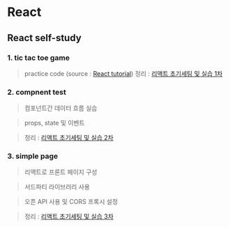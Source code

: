 # React
## React self-study 

### 1. tic tac toe game

>practice code (source : [React tutorial](https://reactjs.org/tutorial/tutorial.html))
> 정리 : [리액트 초기세팅 및 실습 1차](https://kline1103.tistory.com/55?category=426769)

### 2. compnent test

>컴포넌트간 데이터 흐름 실습

>props, state 및 이벤트 

>정리 : [리액트 초기세팅 및 실습 2차](https://kline1103.tistory.com/65?category=426769)


### 3. simple page

>리액트로 프론트 페이지 구성

>서드파티 라이브러리 사용

>오픈 API 사용 및 CORS 프록시 설정

>정리 : [리액트 초기세팅 및 실습 3차](https://kline1103.tistory.com/67?category=426769)
